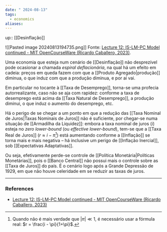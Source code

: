 ```yaml
---
date: " 2024-08-13"
tags:
  - economics
aliases:
---
```


up:: [[Desinflação]]

![[Pasted image 20240813194735.png]]
Fonte: [Lecture 12: IS-LM-PC Model continued - MIT OpenCourseWare (Ricardo Caballero, 2023)](https://youtu.be/yoq0ENMiR4w?list=PLUl4u3cNGP62EXoZ4B3_Ob7lRRwpGQxkb&t=838).

Uma economia que esteja num cenário de [[Desinflação]] não desprezível pode ocasionar a chamada *espiral deflacionária*, na qual há um efeito em cadeia: preços em queda fazem com que a [[Produto Agregado|produção]] diminua, o que induz com que a produção diminua, e por aí vai. 

 Em particular no tocante à [[Taxa de Desemprego]], torna-se uma profecia autorrealizante, caso não se aja com rapidez: conforme a taxa de desemprego está acima da [[Taxa Natural de Desemprego]], a produção diminui, o que induz o aumento do desemprego, etc. 

Há o perigo de se chegar a um ponto em que a redução das [[Taxa Nominal de Juros|Taxas Nominais de Juros]] não é suficiente, por chegar-se numa situação de [[Armadilha da Liquidez]]: embora a taxa nominal de juros ($i$) esteja no *zero lower-bound* (ou *effective lower-bound*), tem-se que a [[Taxa Real de Juros]] ($r \approx i - \pi$[^1]) está aumentando conforme a [[Inflação]] se torna mais e mais negativa – há inclusive um perigo de [[Inflação Inercial]], sob [[Expectativas Adaptativas]].

Ou seja, efetivamente perde-se controle de [[Política Monetária|Políticas Monetárias]], pois o [[Banco Central]] não possui mais o controle sobre as [[Taxa de Juros]] do país. É o cenário logo após a Grande Depressão de 1929, em que não houve celeridade em se reduzir as taxas de juros. 

---
### References
- [Lecture 12: IS-LM-PC Model continued - MIT OpenCourseWare (Ricardo Caballero, 2023)](https://youtu.be/yoq0ENMiR4w?list=PLUl4u3cNGP62EXoZ4B3_Ob7lRRwpGQxkb)

[^1]: Quando não é mais verdade que $|\pi| \ll 1$, é necessário usar a fórmula real: $r = \frac{i - \pi}{1+\pi}$.